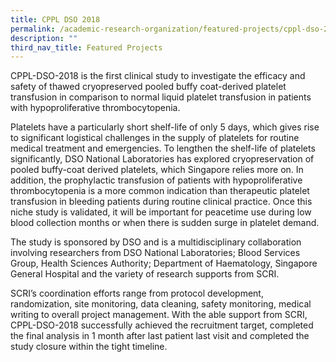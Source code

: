 ```yaml
---
title: CPPL DSO 2018
permalink: /academic-research-organization/featured-projects/cppl-dso-2018/
description: ""
third_nav_title: Featured Projects
---
```

CPPL-DSO-2018 is the first clinical study to investigate the efficacy and safety of thawed cryopreserved pooled buffy coat-derived platelet transfusion in comparison to normal liquid platelet transfusion in patients with hypoproliferative thrombocytopenia.

Platelets have a particularly short shelf-life of only 5 days, which gives rise to significant logistical challenges in the supply of platelets for routine medical treatment and emergencies. To lengthen the shelf-life of platelets significantly, DSO National Laboratories has explored cryopreservation of pooled buffy-coat derived platelets, which Singapore relies more on. In addition, the prophylactic transfusion of patients with hypoproliferative thrombocytopenia is a more common indication than therapeutic platelet transfusion in bleeding patients during routine clinical practice. Once this niche study is validated, it will be important for peacetime use during low blood collection months or when there is sudden surge in platelet demand.

The study is sponsored by DSO and is a multidisciplinary collaboration involving researchers from DSO National Laboratories; Blood Services Group, Health Sciences Authority; Department of Haematology, Singapore General Hospital and the variety of research supports from SCRI.

SCRI’s coordination efforts range from protocol development, randomization, site monitoring, data cleaning, safety monitoring, medical writing to overall project management. With the able support from SCRI, CPPL-DSO-2018 successfully achieved the recruitment target, completed the final analysis in 1 month after last patient last visit and completed the study closure within the tight timeline.